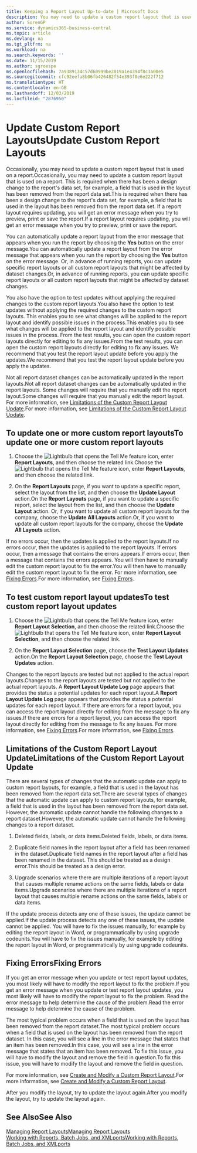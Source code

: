 ```yaml
---
title: Keeping a Report Layout Up-to-date | Microsoft Docs
description: You may need to update a custom report layout that is used on a report. This is required when there has been a design change to the report's data set, for example, a field that is used in the layout has been removed from the report data set.
author: SorenGP
ms.service: dynamics365-business-central
ms.topic: article
ms.devlang: na
ms.tgt_pltfrm: na
ms.workload: na
ms.search.keywords: ''
ms.date: 11/15/2019
ms.author: sgroespe
ms.openlocfilehash: 7a9389134c57d60999be2019a1e4394f8c3a00e5
ms.sourcegitcommit: cfc92eefa8b06fb426482f54e393f0e6e222f712
ms.translationtype: HT
ms.contentlocale: en-GB
ms.lasthandoff: 12/03/2019
ms.locfileid: "2876950"
---
```

# <a name="update-custom-report-layouts"></a><span data-ttu-id="e8d0c-104">Update Custom Report Layouts</span><span class="sxs-lookup"><span data-stu-id="e8d0c-104">Update Custom Report Layouts</span></span>
<span data-ttu-id="e8d0c-105">Occasionally, you may need to update a custom report layout that is used on a report.</span><span class="sxs-lookup"><span data-stu-id="e8d0c-105">Occasionally, you may need to update a custom report layout that is used on a report.</span></span> <span data-ttu-id="e8d0c-106">This is required when there has been a design change to the report's data set, for example, a field that is used in the layout has been removed from the report data set.</span><span class="sxs-lookup"><span data-stu-id="e8d0c-106">This is required when there has been a design change to the report's data set, for example, a field that is used in the layout has been removed from the report data set.</span></span> <span data-ttu-id="e8d0c-107">If a report layout requires updating, you will get an error message when you try to preview, print or save the report.</span><span class="sxs-lookup"><span data-stu-id="e8d0c-107">If a report layout requires updating, you will get an error message when you try to preview, print or save the report.</span></span>  

<span data-ttu-id="e8d0c-108">You can automatically update a report layout from the error message that appears when you run the report by choosing the **Yes** button on the error message.</span><span class="sxs-lookup"><span data-stu-id="e8d0c-108">You can automatically update a report layout from the error message that appears when you run the report by choosing the **Yes** button on the error message.</span></span> <span data-ttu-id="e8d0c-109">Or, in advance of running reports, you can update specific report layouts or all custom report layouts that might be affected by dataset changes.</span><span class="sxs-lookup"><span data-stu-id="e8d0c-109">Or, in advance of running reports, you can update specific report layouts or all custom report layouts that might be affected by dataset changes.</span></span>  

<span data-ttu-id="e8d0c-110">You also have the option to test updates without applying the required changes to the custom report layouts.</span><span class="sxs-lookup"><span data-stu-id="e8d0c-110">You also have the option to test updates without applying the required changes to the custom report layouts.</span></span> <span data-ttu-id="e8d0c-111">This enables you to see what changes will be applied to the report layout and identify possible issues in the process.</span><span class="sxs-lookup"><span data-stu-id="e8d0c-111">This enables you to see what changes will be applied to the report layout and identify possible issues in the process.</span></span> <span data-ttu-id="e8d0c-112">From the test results, you can open the custom report layouts directly for editing to fix any issues.</span><span class="sxs-lookup"><span data-stu-id="e8d0c-112">From the test results, you can open the custom report layouts directly for editing to fix any issues.</span></span> <span data-ttu-id="e8d0c-113">We recommend that you test the report layout update before you apply the updates.</span><span class="sxs-lookup"><span data-stu-id="e8d0c-113">We recommend that you test the report layout update before you apply the updates.</span></span>  

<span data-ttu-id="e8d0c-114">Not all report dataset changes can be automatically updated in the report layouts.</span><span class="sxs-lookup"><span data-stu-id="e8d0c-114">Not all report dataset changes can be automatically updated in the report layouts.</span></span> <span data-ttu-id="e8d0c-115">Some changes will require that you manually edit the report layout.</span><span class="sxs-lookup"><span data-stu-id="e8d0c-115">Some changes will require that you manually edit the report layout.</span></span> <span data-ttu-id="e8d0c-116">For more information, see [Limitations of the Custom Report Layout Update](ui-update-report-layouts.md#UpdateLimitations).</span><span class="sxs-lookup"><span data-stu-id="e8d0c-116">For more information, see [Limitations of the Custom Report Layout Update](ui-update-report-layouts.md#UpdateLimitations).</span></span>  

## <a name="to-update-one-or-more-custom-report-layouts"></a><span data-ttu-id="e8d0c-117">To update one or more custom report layouts</span><span class="sxs-lookup"><span data-stu-id="e8d0c-117">To update one or more custom report layouts</span></span>  

1.  <span data-ttu-id="e8d0c-118">Choose the ![Lightbulb that opens the Tell Me feature](media/ui-search/search_small.png "Tell me what you want to do") icon, enter **Report Layouts**, and then choose the related link.</span><span class="sxs-lookup"><span data-stu-id="e8d0c-118">Choose the ![Lightbulb that opens the Tell Me feature](media/ui-search/search_small.png "Tell me what you want to do") icon, enter **Report Layouts**, and then choose the related link.</span></span>  

2.  <span data-ttu-id="e8d0c-119">On the **Report Layouts** page, if you want to update a specific report, select the layout from the list, and then choose the **Update Layout** action.</span><span class="sxs-lookup"><span data-stu-id="e8d0c-119">On the **Report Layouts** page, if you want to update a specific report, select the layout from the list, and then choose the **Update Layout** action.</span></span> <span data-ttu-id="e8d0c-120">Or, if you want to update all custom report layouts for the company, choose the **Update All Layouts** action.</span><span class="sxs-lookup"><span data-stu-id="e8d0c-120">Or, if you want to update all custom report layouts for the company, choose the **Update All Layouts** action.</span></span>  

<span data-ttu-id="e8d0c-121">If no errors occur, then the updates is applied to the report layouts.</span><span class="sxs-lookup"><span data-stu-id="e8d0c-121">If no errors occur, then the updates is applied to the report layouts.</span></span> <span data-ttu-id="e8d0c-122">If errors occur, then a message that contains the errors appears.</span><span class="sxs-lookup"><span data-stu-id="e8d0c-122">If errors occur, then a message that contains the errors appears.</span></span> <span data-ttu-id="e8d0c-123">You will then have to manually edit the custom report layout to fix the error.</span><span class="sxs-lookup"><span data-stu-id="e8d0c-123">You will then have to manually edit the custom report layout to fix the error.</span></span> <span data-ttu-id="e8d0c-124">For more information, see [Fixing Errors](ui-update-report-layouts.md#FixErrors).</span><span class="sxs-lookup"><span data-stu-id="e8d0c-124">For more information, see [Fixing Errors](ui-update-report-layouts.md#FixErrors).</span></span>  

## <a name="to-test-custom-report-layout-updates"></a><span data-ttu-id="e8d0c-125">To test custom report layout updates</span><span class="sxs-lookup"><span data-stu-id="e8d0c-125">To test custom report layout updates</span></span>  

1.  <span data-ttu-id="e8d0c-126">Choose the ![Lightbulb that opens the Tell Me feature](media/ui-search/search_small.png "Tell me what you want to do") icon, enter **Report Layout Selection**, and then choose the related link.</span><span class="sxs-lookup"><span data-stu-id="e8d0c-126">Choose the ![Lightbulb that opens the Tell Me feature](media/ui-search/search_small.png "Tell me what you want to do") icon, enter **Report Layout Selection**, and then choose the related link.</span></span>  

2.  <span data-ttu-id="e8d0c-127">On the **Report Layout Selection** page, choose the **Test Layout Updates** action.</span><span class="sxs-lookup"><span data-stu-id="e8d0c-127">On the **Report Layout Selection** page, choose the **Test Layout Updates** action.</span></span>  

 <span data-ttu-id="e8d0c-128">Changes to the report layouts are tested but not applied to the actual report layouts.</span><span class="sxs-lookup"><span data-stu-id="e8d0c-128">Changes to the report layouts are tested but not applied to the actual report layouts.</span></span> <span data-ttu-id="e8d0c-129">A **Report Layout Update Log** page appears that provides the status a potential updates for each report layout.</span><span class="sxs-lookup"><span data-stu-id="e8d0c-129">A **Report Layout Update Log** page appears that provides the status a potential updates for each report layout.</span></span> <span data-ttu-id="e8d0c-130">If there are errors for a report layout, you can access the report layout directly for editing from the message to fix any issues.</span><span class="sxs-lookup"><span data-stu-id="e8d0c-130">If there are errors for a report layout, you can access the report layout directly for editing from the message to fix any issues.</span></span> <span data-ttu-id="e8d0c-131">For more information, see [Fixing Errors](ui-update-report-layouts.md#FixErrors).</span><span class="sxs-lookup"><span data-stu-id="e8d0c-131">For more information, see [Fixing Errors](ui-update-report-layouts.md#FixErrors).</span></span>  

##  <a name="UpdateLimitations"></a> <span data-ttu-id="e8d0c-132">Limitations of the Custom Report Layout Update</span><span class="sxs-lookup"><span data-stu-id="e8d0c-132">Limitations of the Custom Report Layout Update</span></span>  
 <span data-ttu-id="e8d0c-133">There are several types of changes that the automatic update can apply to custom report layouts, for example, a field that is used in the layout has been removed from the report data set.</span><span class="sxs-lookup"><span data-stu-id="e8d0c-133">There are several types of changes that the automatic update can apply to custom report layouts, for example, a field that is used in the layout has been removed from the report data set.</span></span> <span data-ttu-id="e8d0c-134">However, the automatic update cannot handle the following changes to a report dataset.</span><span class="sxs-lookup"><span data-stu-id="e8d0c-134">However, the automatic update cannot handle the following changes to a report dataset.</span></span>  

1.  <span data-ttu-id="e8d0c-135">Deleted fields, labels, or data items.</span><span class="sxs-lookup"><span data-stu-id="e8d0c-135">Deleted fields, labels, or data items.</span></span>  

2.  <span data-ttu-id="e8d0c-136">Duplicate field names in the report layout after a field has been renamed in the dataset.</span><span class="sxs-lookup"><span data-stu-id="e8d0c-136">Duplicate field names in the report layout after a field has been renamed in the dataset.</span></span> <span data-ttu-id="e8d0c-137">This should be treated as a design error.</span><span class="sxs-lookup"><span data-stu-id="e8d0c-137">This should be treated as a design error.</span></span>  

3.  <span data-ttu-id="e8d0c-138">Upgrade scenarios where there are multiple iterations of a report layout that causes multiple rename actions on the same fields, labels or data items.</span><span class="sxs-lookup"><span data-stu-id="e8d0c-138">Upgrade scenarios where there are multiple iterations of a report layout that causes multiple rename actions on the same fields, labels or data items.</span></span>  

 <span data-ttu-id="e8d0c-139">If the update process detects any one of these issues, the update cannot be applied.</span><span class="sxs-lookup"><span data-stu-id="e8d0c-139">If the update process detects any one of these issues, the update cannot be applied.</span></span> <span data-ttu-id="e8d0c-140">You will have to fix the issues manually, for example by editing the report layout in Word, or programmatically by using upgrade codeunits.</span><span class="sxs-lookup"><span data-stu-id="e8d0c-140">You will have to fix the issues manually, for example by editing the report layout in Word, or programmatically by using upgrade codeunits.</span></span>  

##  <a name="FixErrors"></a> <span data-ttu-id="e8d0c-141">Fixing Errors</span><span class="sxs-lookup"><span data-stu-id="e8d0c-141">Fixing Errors</span></span>  
 <span data-ttu-id="e8d0c-142">If you get an error message when you update or test report layout updates, you most likely will have to modify the report layout to fix the problem.</span><span class="sxs-lookup"><span data-stu-id="e8d0c-142">If you get an error message when you update or test report layout updates, you most likely will have to modify the report layout to fix the problem.</span></span> <span data-ttu-id="e8d0c-143">Read the error message to help determine the cause of the problem.</span><span class="sxs-lookup"><span data-stu-id="e8d0c-143">Read the error message to help determine the cause of the problem.</span></span>  

 <span data-ttu-id="e8d0c-144">The most typical problem occurs when a field that is used on the layout has been removed from the report dataset.</span><span class="sxs-lookup"><span data-stu-id="e8d0c-144">The most typical problem occurs when a field that is used on the layout has been removed from the report dataset.</span></span> <span data-ttu-id="e8d0c-145">In this case, you will see a line in the error message that states that an item has been removed.</span><span class="sxs-lookup"><span data-stu-id="e8d0c-145">In this case, you will see a line in the error message that states that an item has been removed.</span></span> <span data-ttu-id="e8d0c-146">To fix this issue, you will have to modify the layout and remove the field in question.</span><span class="sxs-lookup"><span data-stu-id="e8d0c-146">To fix this issue, you will have to modify the layout and remove the field in question.</span></span>  

 <span data-ttu-id="e8d0c-147">For more information, see [Create and Modify a Custom Report Layout](ui-how-create-custom-report-layout.md#ModifyCustomLayout).</span><span class="sxs-lookup"><span data-stu-id="e8d0c-147">For more information, see [Create and Modify a Custom Report Layout](ui-how-create-custom-report-layout.md#ModifyCustomLayout).</span></span>  

 <span data-ttu-id="e8d0c-148">After you modify the layout, try to update the layout again.</span><span class="sxs-lookup"><span data-stu-id="e8d0c-148">After you modify the layout, try to update the layout again.</span></span>  

## <a name="see-also"></a><span data-ttu-id="e8d0c-149">See Also</span><span class="sxs-lookup"><span data-stu-id="e8d0c-149">See Also</span></span>  
 [<span data-ttu-id="e8d0c-150">Managing Report Layouts</span><span class="sxs-lookup"><span data-stu-id="e8d0c-150">Managing Report Layouts</span></span>](ui-manage-report-layouts.md)  
 [<span data-ttu-id="e8d0c-151">Working with Reports, Batch Jobs, and XMLports</span><span class="sxs-lookup"><span data-stu-id="e8d0c-151">Working with Reports, Batch Jobs, and XMLports</span></span>](ui-work-report.md)  
